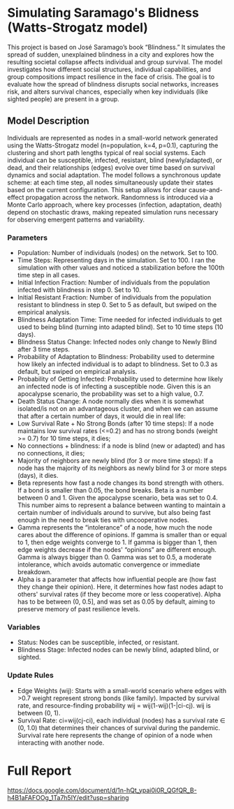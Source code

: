 # Simulating Saramago's Blidness (Watts-Strogatz model)

This project is based on José Saramago’s book “Blindness.” It simulates the spread of sudden, unexplained blindness in a city and explores how the resulting societal collapse affects individual and group survival. The model investigates how different social structures, individual capabilities, and group compositions impact resilience in the face of crisis. The goal is to evaluate how the spread of blindness disrupts social networks, increases risk, and alters survival chances, especially when key individuals (like sighted people) are present in a group.

## Model Description
Individuals are represented as nodes in a small-world network generated using the Watts-Strogatz model (n=population, k=4, p=0.1), capturing the clustering and short path lengths typical of real social systems. Each individual can be susceptible, infected, resistant, blind (newly/adapted), or dead, and their relationships (edges) evolve over time based on survival dynamics and social adaptation. The model follows a synchronous update scheme: at each time step, all nodes simultaneously update their states based on the current configuration. This setup allows for clear cause-and-effect propagation across the network. Randomness is introduced via a Monte Carlo approach, where key processes (infection, adaptation, death) depend on stochastic draws, making repeated simulation runs necessary for observing emergent patterns and variability.

### Parameters
- Population: Number of individuals (nodes) on the network. Set to 100.
- Time Steps: Representing days in the simulation. Set to 100. I ran the simulation with other values and noticed a stabilization before the 100th time step in all cases.
- Initial Infection Fraction: Number of individuals from the population infected with blindness in step 0. Set to 10.
- Initial Resistant Fraction: Number of individuals from the population resistant to blindness in step 0. Set to 5 as default, but swiped on the empirical analysis.
- Blindness Adaptation Time: Time needed for infected individuals to get used to being blind (turning into adapted blind). Set to 10 time steps (10 days).
- Blindness Status Change: Infected nodes only change to Newly Blind after 3 time steps.
- Probability of Adaptation to Blindness: Probability used to determine how likely an infected individual is to adapt to blindness. Set to 0.3 as default, but swiped on empirical analysis.
- Probability of Getting Infected: Probability used to determine how likely an infected node is of infecting a susceptible node. Given this is an apocalypse scenario, the probability was set to a high value, 0.7.
- Death Status Change: A node normally dies when it is somewhat isolated/is not on an advantageous cluster, and when we can assume that after a certain number of days, it would die in real life:
- Low Survival Rate + No Strong Bonds (after 10 time steps): If a node maintains low survival rates (<=0.2) and has no strong bonds (weight >= 0.7) for 10 time steps, it dies;
- No connections + blindness: if a node is blind (new or adapted) and has no connections, it dies;
- Majority of neighbors are newly blind (for 3 or more time steps): If a node has the majority of its neighbors as newly blind for 3 or more steps (days), it dies.
- Beta represents how fast a node changes its bond strength with others. If a bond is smaller than 0.05, the bond breaks. Beta is a number between 0 and 1. Given the apocalypse scenario, beta was set to 0.4. This number aims to represent a balance between wanting to maintain a certain number of individuals around to survive, but also being fast enough in the need to break ties with uncooperative nodes.
- Gamma represents the “intolerance” of a node, how much the node cares about the difference of opinions. If gamma is smaller than or equal to 1, then edge weights converge to 1. If gamma is bigger than 1, then edge weights decrease if the nodes' “opinions” are different enough. Gamma is always bigger than 0. Gamma was set to 0.5, a moderate intolerance, which avoids automatic convergence or immediate breakdown.
- Alpha is a parameter that affects how influential people are (how fast they change their opinion). Here, it determines how fast nodes adapt to others' survival rates (if they become more or less cooperative). Alpha has to be between (0, 0.5], and was set as 0.05 by default, aiming to preserve memory of past resilience levels.

### Variables
- Status: Nodes can be susceptible, infected, or resistant.
- Blindness Stage: Infected nodes can be newly blind, adapted blind, or sighted.

### Update Rules
- Edge Weights (wij): Starts with a small-world scenario where edges with >0.7 weight represent strong bonds (like family). Impacted by survival rate, and resource-finding probability wij = wij(1-wij)(1-|ci-cj). wij is between (0, 1).
- Survival Rate: ci=wij(cj-ci), each individual (nodes) has a survival rate ∈ (0, 1.0) that determines their chances of survival during the pandemic. Survival rate here represents the change of opinion of a node when interacting with another node.

# Full Report
https://docs.google.com/document/d/1n-hQt_ypai0i0R_QGfQR_B-h4B1aFAFOOg_1Ta7h5lY/edit?usp=sharing
